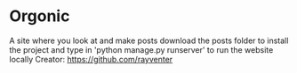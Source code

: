 # Orgonic
A site where you look at and make posts
download the posts folder to install the project and type in 'python manage.py runserver' 
to run the website locally
Creator: https://github.com/rayventer
